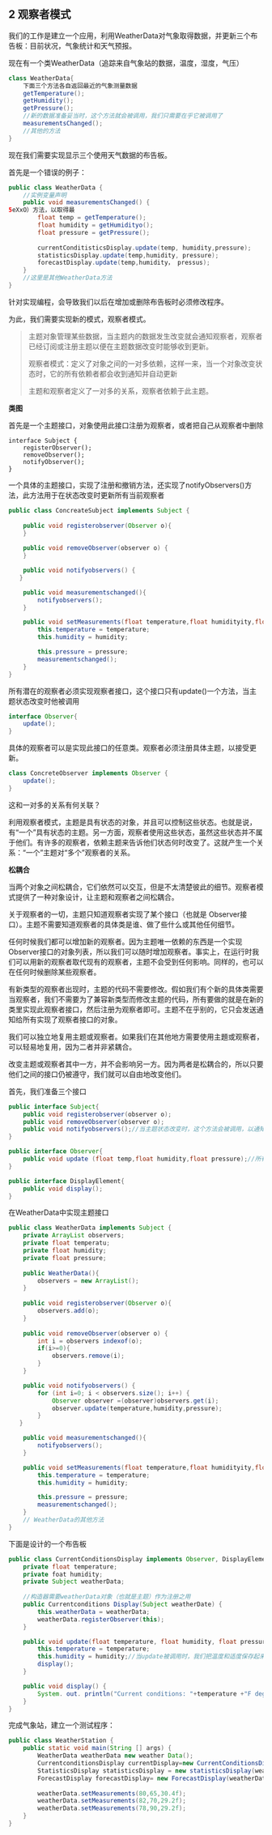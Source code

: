 ## 2 观察者模式

我们的工作是建立一个应用，利用WeatherData对气象取得数据，并更新三个布告板：目前状况，气象统计和天气预报。

现在有一个类WeatherData（追踪来自气象站的数据，温度，湿度，气压）

```java
class WeatherData{
	下面三个方法各自返回最近的气象测量数据
	getTemperature();
	getHumidity();
	getPressure();
	//新的数据准备妥当时，这个方法就会被调用，我们只需要在乎它被调用了
	measurementsChanged();
	//其他的方法
}
```

现在我们需要实现显示三个使用天气数据的布告板。

首先是一个错误的例子：

```java
public class WeatherData {
	//实例变量声明
	public void measurementsChanged() {
5eXxO）方法，以取得最
		float temp = getTemperature();
		float humidity = getHumidityo();
		float pressure = getPressure();
        
		currentConditisticsDisplay.update(temp, humidity,pressure);
		statisticsDisplay.update(temp,humidity, pressure);
		forecastDisplay.update(temp,humidity， pressus);
	}
	//这里是其他WeatherData方法
}
```

针对实现编程，会导致我们以后在增加或删除布告板时必须修改程序。

为此，我们需要实现新的模式，观察者模式。

> 主题对象管理某些数据，当主题内的数据发生改变就会通知观察者，观察者已经订阅或注册主题以便在主题数据改变时能够收到更新。
>
> 观察者模式：定义了对象之间的一对多依赖，这样一来，当一个对象改变状态时，它的所有依赖者都会收到通知并自动更新
>
> 主题和观察者定义了一对多的关系，观察者依赖于此主题。

**类图**

首先是一个主题接口，对象使用此接口注册为观察者，或者把自己从观察者中删除

```
interface Subject {
	registerObserver();
	removeObserver();
	notifyObserver();
}
```

一个具体的主题接口，实现了注册和撤销方法，还实现了notifyObservers()方法，此方法用于在状态改变时更新所有当前观察者

```java
public class ConcreateSubject implements Subject {
	
	public void registerobserver(Observer o){
	}
	
	public void removeObserver(observer o) {
	}

	public void notifyobservers() {
   }

	public void measurementschanged(){
        notifyobservers();
    }

	public void setMeasurements(float temperature,float humidityity,float pressure) {
		this.temperature = temperature;
		this.humidity = humidity;

		this.pressure = pressure;
		measurementschanged();
    }
}
```

所有潜在的观察者必须实现观察者接口，这个接口只有update()一个方法，当主题状态改变时他被调用

```java
interface Observer{
	update();
}
```

具体的观察者可以是实现此接口的任意类。观察者必须注册具体主题，以接受更新。

```java
class ConcreteObserver implements Observer {
	update();
}
```

这和一对多的关系有何关联？

利用观察者模式，主题是具有状态的对象，并且可以控制这些状态。也就是说，有“一个”具有状态的主题。另一方面，观察者使用这些状态，虽然这些状态并不属于他们。有许多的观察者，依赖主题来告诉他们状态何时改变了。这就产生一个关系：“一个”主题对“多个”观察者的关系。

**松耦合**

当两个对象之间松耦合，它们依然可以交互，但是不太清楚彼此的细节。观察者模式提供了一种对象设计，让主题和观察者之间松耦合。

关于观察者的一切，主题只知道观察者实现了某个接口（也就是 Observer接口）。主题不需要知道观察者的具体类是谁、做了些什么或其他任何细节。

任何时候我们都可以增加新的观察者。因为主题唯一依赖的东西是一个实现Observer接口的对象列表，所以我们可以随时增加观察者。事实上，在运行时我们可以用新的观察者取代现有的观察者，主题不会受到任何影响。同样的，也可以在任何时候删除某些观察者。

有新类型的观察者出现时，主题的代码不需要修改。假如我们有个新的具体类需要当观察者，我们不需要为了兼容新类型而修改主题的代码，所有要做的就是在新的类里实现此观察者接口，然后注册为观察者即可。主题不在乎别的，它只会发送通知给所有实现了观察者接口的对象。

我们可以独立地复用主题或观察者。如果我们在其他地方需要使用主題或观察者，可以轻易地复用，因为二者并非紧耦合。

改变主题或观察者其中一方，并不会影响另一方。因为两者是松耦合的，所以只要他们之间的接口仍被遵守，我们就可以自由地改变他们。

首先，我们准备三个接口

```java
public interface Subject{
	public void registerobserver(observer o);
	public void removeObserver(observer o);
	public void notifyobservers();//当主题状态改变时，这个方法会被调用，以通知所有的观察者
}
```

```java
public interface Observer{
	public void update (float temp,float humidity,float pressure);//所有的观察者都必须实现update()方法，以实现观察者接口
}
```

```java
public interface DisplayElement{
	public void display();
}
```

在WeatherData中实现主题接口

```java
public class WeatherData implements Subject {
	private ArrayList observers;
	private float temperatu;
	private float humidity;
	private float pressure;
	
	public WeatherData(){
		observers = new ArrayList();
	}
	
	public void registerobserver(Observer o){
		observers.add(o);
	}
	
	public void removeObserver(observer o) {
		int i = observers indexof(o);
		if(i>=0){
			observers.remove(i);
		}
	}

	public void notifyobservers() {
		for (int i=0; i < observers.size(); i++) {
			Observer observer =(observer)observers.get(i);
			observer.update(temperature,humidity,pressure);
		}
   }

	public void measurementschanged(){
        notifyobservers();
    }

	public void setMeasurements(float temperature,float humidityity,float pressure) {
		this.temperature = temperature;
		this.humidity = humidity;

		this.pressure = pressure;
		measurementschanged();
    }
    // WeatherData的其他方法
}
```

下面是设计的一个布告板

```java
public class CurrentConditionsDisplay implements Observer, DisplayElement {
	private float temperature;
	private foat humidity;
	private Subject weatherData;
    
    //构造器需要weatherData对象（也就是主题）作为注册之用
	public Currentconditions Display(Subject weatherDate) {
		this.weatherData = weatherData;
		weatherData.registerObserver(this);
	}

	public void update(float temperature, float humidity, float pressure){
		this.temperature = temperature;
		this.humidity = humidity;//当update被调用时，我们把温度和适度保存起来，然后调用diaplay()显示它们
		display();
    }

	public void display() {
		System. out. println("Current conditions: "+temperature +"F degrees and" + humidity + "% humidity");
    }
}
```

完成气象站，建立一个测试程序：

```java
public class WeatherStation {
	public static void main(String [] args) {
		WeatherData weatherData new weather Data();
		CurrentconditionsDisplay currentDisplay=new CurrentConditionsDisplay(weatherData);
		StatisticsDisplay statisticsDisplay = new statisticsDisplay(weatherData);
		ForecastDisplay forecastDisplay= new ForecastDisplay(weatherData);
		
		weatherData.setMeasurements(80,65,30.4f);
		weatherData.setMeasurements(82,70,29.2f);
		weatherData.setMeasurements(78,90,29.2f);
	}
}
```
